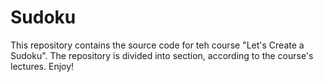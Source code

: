 # Sudoku
This repository contains the source code for teh course "Let's Create a Sudoku".
The repository is divided into section, according to the course's lectures.
Enjoy!
